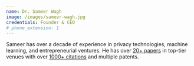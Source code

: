 ```yaml
---
name: Dr. Sameer Wagh
image: /images/sameer-wagh.jpg
credentials: Founder & CEO
# phone_extension: 1
---
```

Sameer has over a decade of experience in privacy technologies, machine learning, and entrepreneurial ventures. He has over [20+ papers](https://scholar.google.com/citations?user=HA3kHUEAAAAJ&hl=en) in top-tier venues with over [1000+ citations](https://scholar.google.com/citations?user=HA3kHUEAAAAJ&hl=en) and multiple patents. 